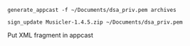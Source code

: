 `generate_appcast -f ~/Documents/dsa_priv.pem archives`

`sign_update Musicler-1.4.5.zip ~/Documents/dsa_priv.pem`

Put XML fragment in appcast
